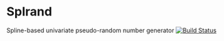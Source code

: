 # Splrand
Spline-based univariate pseudo-random number generator
[![Build Status](https://travis-ci.org/SaraSaponaro/Splrand.svg?branch=master)](https://travis-ci.org/SaraSaponaro/Splrand)
